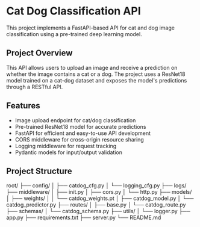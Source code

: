 # Cat Dog Classification API

This project implements a FastAPI-based API for cat and dog image classification using a pre-trained deep learning model.

## Project Overview

This API allows users to upload an image and receive a prediction on whether the image contains a cat or a dog. The project uses a ResNet18 model trained on a cat-dog dataset and exposes the model's predictions through a RESTful API.

## Features

- Image upload endpoint for cat/dog classification
- Pre-trained ResNet18 model for accurate predictions
- FastAPI for efficient and easy-to-use API development
- CORS middleware for cross-origin resource sharing
- Logging middleware for request tracking
- Pydantic models for input/output validation

## Project Structure

root/
├── config/
│   ├── catdog_cfg.py
│   └── logging_cfg.py
├── logs/
├── middleware/
│   ├── init.py
│   ├── cors.py
│   └── http.py
├── models/
│   ├── weights/
│   │   └── catdog_weights.pt
│   ├── catdog_model.py
│   └── catdog_predictor.py
├── routes/
│   ├── base.py
│   └── catdog_route.py
├── schemas/
│   └── catdog_schema.py
├── utils/
│   └── logger.py
├── app.py
├── requirements.txt
├── server.py
└── README.md
